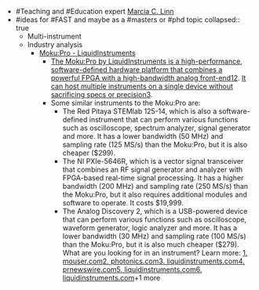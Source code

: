 - #Teaching and #Education expert [Marcia C. Linn](https://wise-research.berkeley.edu/mclinn/)
- #ideas for #FAST and maybe as a #masters or #phd topic
  collapsed:: true
	- Multi-instrument
	- Industry analysis
		- [Moku:Pro - LiquidInstruments](https://www.liquidinstruments.com/products/hardware-platforms/mokupro/?utm_term=&utm_source=adwords&utm_medium=ppc&utm_campaign=&utm_content={groupid}&gclid=CjwKCAiAmJGgBhAZEiwA1JZoljdQdhSp0bYvpwQPlTsHE3t1VmAfrnIcV1si2wC0WgiYeehWg4g4sxoCglIQAvD_BwE)
			- [The Moku:Pro by LiquidInstruments is a high-performance, software-defined hardware platform that combines a powerful FPGA with a high-bandwidth analog front-end](https://www.mouser.com/new/liquid-instruments/liquid-instruments-moku-pro/)[1](https://www.mouser.com/new/liquid-instruments/liquid-instruments-moku-pro/)[2](https://www.photonics.com/Products/MokuPro/pr66405). [It can host multiple instruments on a single device without sacrificing specs or precision](https://www.liquidinstruments.com/products/hardware-platforms/mokupro/)[3](https://www.liquidinstruments.com/products/hardware-platforms/mokupro/).
			- Some similar instruments to the Moku:Pro are:
				- The Red Pitaya STEMlab 125-14, which is also a software-defined instrument that can perform various functions such as oscilloscope, spectrum analyzer, signal generator and more. It has a lower bandwidth (50 MHz) and sampling rate (125 MS/s) than the Moku:Pro, but it is also cheaper ($299).
				- The NI PXIe-5646R, which is a vector signal transceiver that combines an RF signal generator and analyzer with FPGA-based real-time signal processing. It has a higher bandwidth (200 MHz) and sampling rate (250 MS/s) than the Moku:Pro, but it also requires additional modules and software to operate. It costs $19,999.
				- The Analog Discovery 2, which is a USB-powered device that can perform various functions such as oscilloscope, waveform generator, logic analyzer and more. It has a lower bandwidth (30 MHz) and sampling rate (100 MS/s) than the Moku:Pro, but it is also much cheaper ($279).
				  What are you looking for in an instrument?
				  Learn more:
				  [1. mouser.com](https://www.mouser.com/new/liquid-instruments/liquid-instruments-moku-pro/)[2. photonics.com](https://www.photonics.com/Products/MokuPro/pr66405)[3. liquidinstruments.com](https://www.liquidinstruments.com/products/hardware-platforms/mokupro/)[4. prnewswire.com](https://www.prnewswire.com/news-releases/liquid-instruments-to-showcase-major-enhancements-to-mokugo-and-mokupro-devices-at-spie-photonics-west-301731347.html)[5. liquidinstruments.com](https://www.liquidinstruments.com/product/mokupro/)[6. liquidinstruments.com](https://www.liquidinstruments.com/)+1 more